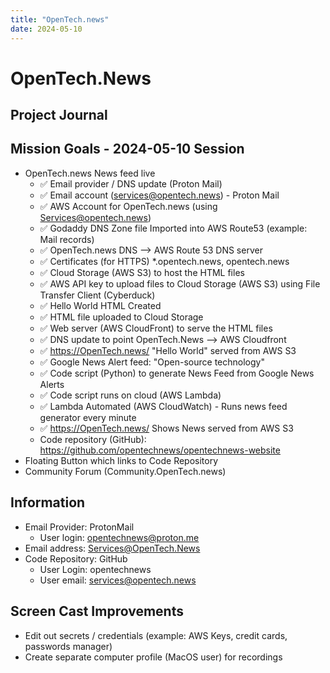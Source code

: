 ```yaml
---
title: "OpenTech.news"
date: 2024-05-10
---
```


# OpenTech.News
## Project Journal


## Mission Goals - 2024-05-10 Session
- OpenTech.news News feed live
  - ✅ Email provider / DNS update (Proton Mail)
  - ✅ Email account (services@opentech.news) - Proton Mail
  - ✅ AWS Account for OpenTech.news (using Services@opentech.news)
  - ✅ Godaddy DNS Zone file Imported into AWS Route53 (example: Mail records)
  - ✅ OpenTech.news DNS --> AWS Route 53 DNS server
  - ✅ Certificates (for HTTPS) *.opentech.news, opentech.news
  - ✅ Cloud Storage (AWS S3) to host the HTML files
  - ✅ AWS API key to upload files to Cloud Storage (AWS S3) using File Transfer Client (Cyberduck)
  - ✅ Hello World HTML Created
  - ✅ HTML file uploaded to Cloud Storage
  - ✅ Web server (AWS CloudFront) to serve the HTML files
  - ✅ DNS update to point OpenTech.News --> AWS Cloudfront
  - ✅ https://OpenTech.news/ "Hello World" served from AWS S3
  - ✅ Google News Alert feed: "Open-source technology"
  - ✅ Code script (Python) to generate News Feed from Google News Alerts
  - ✅ Code script runs on cloud (AWS Lambda)
  - ✅ Lambda Automated (AWS CloudWatch) - Runs news feed generator every minute
  - ✅ https://OpenTech.news/ Shows News served from AWS S3
  - Code repository (GitHub): https://github.com/opentechnews/opentechnews-website
- Floating Button which links to Code Repository
- Community Forum (Community.OpenTech.news)

## Information
- Email Provider: ProtonMail
    - User login: opentechnews@proton.me
- Email address: Services@OpenTech.News
- Code Repository: GitHub
  - User Login: opentechnews
  - User email: services@opentech.news


## Screen Cast Improvements
- Edit out secrets / credentials (example: AWS Keys, credit cards, passwords manager)
- Create separate computer profile (MacOS user) for recordings